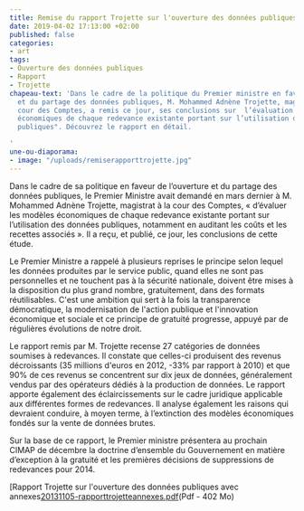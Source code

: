 ```yaml
---
title: Remise du rapport Trojette sur l'ouverture des données publiques
date: 2019-04-02 17:13:00 +02:00
published: false
categories:
- art
tags:
- Ouverture des données publiques
- Rapport
- Trojette
chapeau-text: 'Dans le cadre de la politique du Premier ministre en faveur de l’ouverture
  et du partage des données publiques, M. Mohammed Adnène Trojette, magistrat à la
  cour des Comptes, a remis ce jour, ses conclusions sur  l’évaluation des "modèles
  économiques de chaque redevance existante portant sur l’utilisation des données
  publiques". Découvrez le rapport en détail.

'
une-ou-diaporama:
- image: "/uploads/remiserapporttrojette.jpg"
---
```


Dans le cadre de sa politique en faveur de l’ouverture et du partage des données publiques, le Premier Ministre avait demandé en mars dernier à M. Mohammed Adnène Trojette, magistrat à la cour des Comptes, « d’évaluer les modèles économiques de chaque redevance existante portant sur l’utilisation des données publiques, notamment en auditant les coûts et les recettes associés ». Il a reçu, et publié, ce jour, les conclusions de cette étude.

Le Premier Ministre a rappelé à plusieurs reprises le principe selon lequel les données produites par le service public, quand elles ne sont pas personnelles et ne touchent pas à la sécurité nationale, doivent être mises à la disposition du plus grand nombre, gratuitement, dans des formats réutilisables. C'est une ambition qui sert à la fois la transparence démocratique, la modernisation de l'action publique et l'innovation économique et sociale et ce principe de gratuité progresse, appuyé par de régulières évolutions de notre droit.

Le rapport remis par M. Trojette recense 27 catégories de données soumises à redevances. Il constate que celles-ci produisent des revenus décroissants (35 millions d'euros en 2012, -33% par rapport à 2010) et que 90% de ces revenus se concentrent sur dix jeux de données, généralement vendus par des opérateurs dédiés à la production de données.
Le rapport apporte également des éclaircissements sur le cadre juridique applicable aux différentes formes de redevances. Il analyse également les raisons qui devraient conduire, à moyen terme, à l’extinction des modèles économiques fondés sur la vente de données brutes.

Sur la base de ce rapport, le Premier ministre présentera au prochain CIMAP de décembre la doctrine d’ensemble du Gouvernement en matière d’exception à la gratuité et les premières décisions de suppressions de redevances pour 2014.

[Rapport Trojette sur l'ouverture des données publiques avec annexes[20131105-rapporttrojetteannexes.pdf](/uploads/20131105-rapporttrojetteannexes.pdf)(Pdf - 402 Mo)
